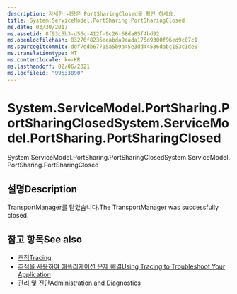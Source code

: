 ```yaml
---
description: 자세한 내용은 PortSharingClosed를 확인 하세요.
title: System.ServiceModel.PortSharing.PortSharingClosed
ms.date: 03/30/2017
ms.assetid: 8f93c5b3-d56c-412f-9c26-68da85f4bd92
ms.openlocfilehash: 83276f8236eeabda9eada175d9300f96ed9c07c1
ms.sourcegitcommit: ddf7edb67715a5b9a45e3dd44536dabc153c1de0
ms.translationtype: MT
ms.contentlocale: ko-KR
ms.lasthandoff: 02/06/2021
ms.locfileid: "99633090"
---
```

# <a name="systemservicemodelportsharingportsharingclosed"></a><span data-ttu-id="9a546-103">System.ServiceModel.PortSharing.PortSharingClosed</span><span class="sxs-lookup"><span data-stu-id="9a546-103">System.ServiceModel.PortSharing.PortSharingClosed</span></span>

<span data-ttu-id="9a546-104">System.ServiceModel.PortSharing.PortSharingClosed</span><span class="sxs-lookup"><span data-stu-id="9a546-104">System.ServiceModel.PortSharing.PortSharingClosed</span></span>  
  
## <a name="description"></a><span data-ttu-id="9a546-105">설명</span><span class="sxs-lookup"><span data-stu-id="9a546-105">Description</span></span>  

 <span data-ttu-id="9a546-106">TransportManager를 닫았습니다.</span><span class="sxs-lookup"><span data-stu-id="9a546-106">The TransportManager was successfully closed.</span></span>  
  
## <a name="see-also"></a><span data-ttu-id="9a546-107">참고 항목</span><span class="sxs-lookup"><span data-stu-id="9a546-107">See also</span></span>

- [<span data-ttu-id="9a546-108">추적</span><span class="sxs-lookup"><span data-stu-id="9a546-108">Tracing</span></span>](index.md)
- [<span data-ttu-id="9a546-109">추적을 사용하여 애플리케이션 문제 해결</span><span class="sxs-lookup"><span data-stu-id="9a546-109">Using Tracing to Troubleshoot Your Application</span></span>](using-tracing-to-troubleshoot-your-application.md)
- [<span data-ttu-id="9a546-110">관리 및 진단</span><span class="sxs-lookup"><span data-stu-id="9a546-110">Administration and Diagnostics</span></span>](../index.md)
